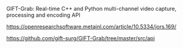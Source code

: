 GIFT-Grab: Real-time C++ and Python multi-channel video capture, processing and encoding API

https://openresearchsoftware.metajnl.com/article/10.5334/jors.169/

https://github.com/gift-surg/GIFT-Grab/tree/master/src/api
